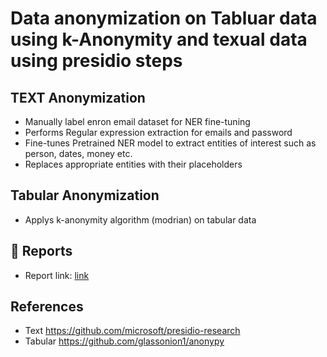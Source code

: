 # Data anonymization on Tabluar data using k-Anonymity and texual data using presidio steps
## TEXT Anonymization
- Manually label enron email dataset for NER fine-tuning
- Performs Regular expression extraction for emails and password
- Fine-tunes Pretrained NER model to extract entities of interest such as person, dates, money etc.
- Replaces appropriate entities with their placeholders

## Tabular Anonymization
- Applys k-anonymity algorithm (modrian) on tabular data



## 📖 Reports
- Report link: [link](https://github.com/ammarlam10/DS23_multimodal_anonymization/report.pdf)

## References
- Text https://github.com/microsoft/presidio-research
- Tabular https://github.com/glassonion1/anonypy
